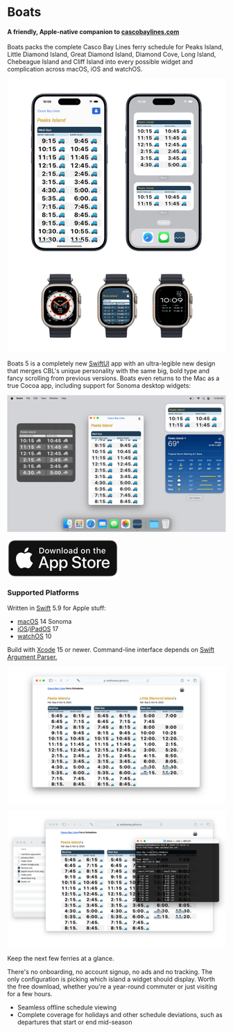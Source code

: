 # Boats

#### A friendly, Apple-native companion to [cascobaylines.com](https://cascobaylines.com)

Boats packs the complete Casco Bay Lines ferry schedule for Peaks Island, Little Diamond Island, Great Diamond Island, Diamond Cove, Long Island, Chebeague Island and Cliff Island into every possible widget and complication across macOS, iOS and watchOS.

![](docs/boats-app.png)

Boats 5 is a completely new [SwiftUI](https://developer.apple.com/xcode/swiftui) app with an ultra-legible new design that merges CBL's unique personality with the same big, bold type and fancy scrolling from previous versions. Boats even returns to the Mac as a true Cocoa app, including support for Sonoma desktop widgets:

![](docs/boats-mac.png)

[![Download on the App Store](docs/download.svg)](https://itunes.apple.com/app/id1152562893)

### Supported Platforms

Written in [Swift](https://developer.apple.com/documentation/swift) 5.9 for Apple stuff:

* [macOS](https://developer.apple.com/macos) 14 Sonoma
* [iOS](https://developer.apple.com/ios)/[iPadOS](https://developer.apple.com/ipad) 17
* [watchOS](https://developer.apple.com/watchos) 10

Build with [Xcode](https://developer.apple.com/xcode) 15 or newer. Command-line interface depends on [Swift Argument Parser.](https://github.com/apple/swift-argument-parser)

![](docs/boats-web.png)

![](docs/boats-cli.png)

Keep the next few ferries at a glance.

There's no onboarding, no account signup, no ads and no tracking. The only configuration is picking which island a widget should display. Worth the free download, whether you're a year-round commuter or just visiting for a few hours.

* Seamless offline schedule viewing
* Complete coverage for holidays and other schedule deviations, such as departures that start or end mid-season 
